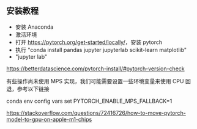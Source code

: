 
## 安装教程

- 安装 Anaconda
- 激活环境
- 打开 <https://pytorch.org/get-started/locally/>，安装 pytorch
- 执行 "conda install pandas jupyter jupyterlab scikit-learn matplotlib"
- "jupyter lab"

https://betterdatascience.com/pytorch-install/#pytorch-version-check


有些操作尚未使用 MPS 实现，我们可能需要设置一些环境变量来使用 CPU 回退，参考以下链接

conda env config vars set PYTORCH_ENABLE_MPS_FALLBACK=1

https://stackoverflow.com/questions/72416726/how-to-move-pytorch-model-to-gpu-on-apple-m1-chips
